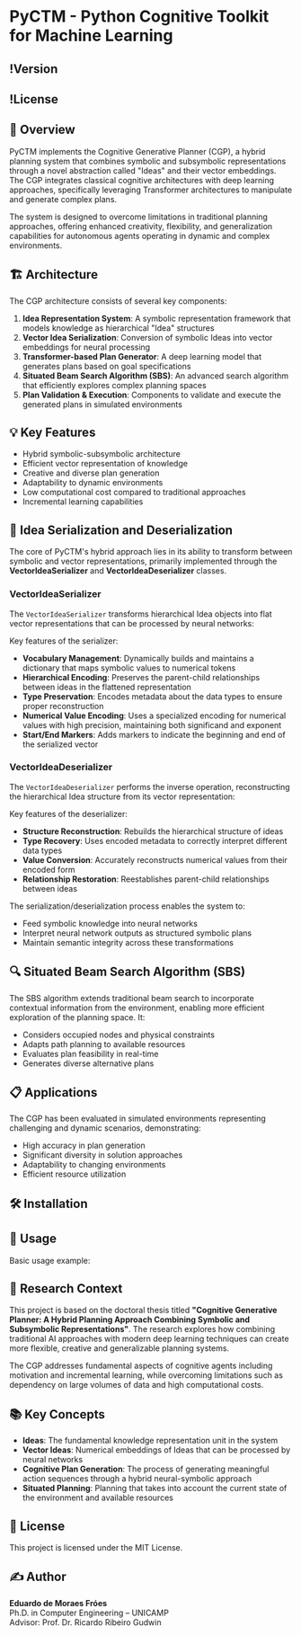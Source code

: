 # PyCTM - Python Cognitive Toolkit for Machine Learning

## !Version

## !License

## 🌟 Overview

PyCTM implements the Cognitive Generative Planner (CGP), a hybrid planning system that combines symbolic and subsymbolic representations through a novel abstraction called "Ideas" and their vector embeddings. The CGP integrates classical cognitive architectures with deep learning approaches, specifically leveraging Transformer architectures to manipulate and generate complex plans.

The system is designed to overcome limitations in traditional planning approaches, offering enhanced creativity, flexibility, and generalization capabilities for autonomous agents operating in dynamic and complex environments.

## 🏗️ Architecture

The CGP architecture consists of several key components:

1. **Idea Representation System**: A symbolic representation framework that models knowledge as hierarchical "Idea" structures
2. **Vector Idea Serialization**: Conversion of symbolic Ideas into vector embeddings for neural processing
3. **Transformer-based Plan Generator**: A deep learning model that generates plans based on goal specifications
4. **Situated Beam Search Algorithm (SBS)**: An advanced search algorithm that efficiently explores complex planning spaces
5. **Plan Validation & Execution**: Components to validate and execute the generated plans in simulated environments

## 💡 Key Features

- Hybrid symbolic-subsymbolic architecture
- Efficient vector representation of knowledge
- Creative and diverse plan generation
- Adaptability to dynamic environments
- Low computational cost compared to traditional approaches
- Incremental learning capabilities

## 🔄 Idea Serialization and Deserialization

The core of PyCTM's hybrid approach lies in its ability to transform between symbolic and vector representations, primarily implemented through the **VectorIdeaSerializer** and **VectorIdeaDeserializer** classes.

### VectorIdeaSerializer

The `VectorIdeaSerializer` transforms hierarchical Idea objects into flat vector representations that can be processed by neural networks:

Key features of the serializer:

- **Vocabulary Management**: Dynamically builds and maintains a dictionary that maps symbolic values to numerical tokens
- **Hierarchical Encoding**: Preserves the parent-child relationships between ideas in the flattened representation
- **Type Preservation**: Encodes metadata about the data types to ensure proper reconstruction
- **Numerical Value Encoding**: Uses a specialized encoding for numerical values with high precision, maintaining both significand and exponent
- **Start/End Markers**: Adds markers to indicate the beginning and end of the serialized vector

### VectorIdeaDeserializer

The `VectorIdeaDeserializer` performs the inverse operation, reconstructing the hierarchical Idea structure from its vector representation:

Key features of the deserializer:

- **Structure Reconstruction**: Rebuilds the hierarchical structure of ideas
- **Type Recovery**: Uses encoded metadata to correctly interpret different data types
- **Value Conversion**: Accurately reconstructs numerical values from their encoded form
- **Relationship Restoration**: Reestablishes parent-child relationships between ideas

The serialization/deserialization process enables the system to:

- Feed symbolic knowledge into neural networks
- Interpret neural network outputs as structured symbolic plans
- Maintain semantic integrity across these transformations

## 🔍 Situated Beam Search Algorithm (SBS)

The SBS algorithm extends traditional beam search to incorporate contextual information from the environment, enabling more efficient exploration of the planning space. It:

- Considers occupied nodes and physical constraints
- Adapts path planning to available resources
- Evaluates plan feasibility in real-time
- Generates diverse alternative plans

## 📋 Applications

The CGP has been evaluated in simulated environments representing challenging and dynamic scenarios, demonstrating:

- High accuracy in plan generation
- Significant diversity in solution approaches
- Adaptability to changing environments
- Efficient resource utilization

## 🛠️ Installation

## 🚀 Usage

Basic usage example:

## 📖 Research Context

This project is based on the doctoral thesis titled **"Cognitive Generative Planner: A Hybrid Planning Approach Combining Symbolic and Subsymbolic Representations"**. The research explores how combining traditional AI approaches with modern deep learning techniques can create more flexible, creative and generalizable planning systems.

The CGP addresses fundamental aspects of cognitive agents including motivation and incremental learning, while overcoming limitations such as dependency on large volumes of data and high computational costs.

## 📚 Key Concepts

- **Ideas**: The fundamental knowledge representation unit in the system
- **Vector Ideas**: Numerical embeddings of Ideas that can be processed by neural networks
- **Cognitive Plan Generation**: The process of generating meaningful action sequences through a hybrid neural-symbolic approach
- **Situated Planning**: Planning that takes into account the current state of the environment and available resources

## 📄 License

This project is licensed under the MIT License.

## ✍ Author

**Eduardo de Moraes Fróes**  
Ph.D. in Computer Engineering – UNICAMP  
Advisor: Prof. Dr. Ricardo Ribeiro Gudwin
